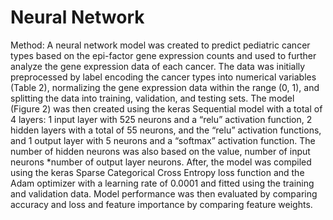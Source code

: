 # Neural Network

Method: A neural network model was created to predict pediatric cancer types based on the epi-factor gene expression counts and used to further analyze the gene expression data of each cancer. The data was initially preprocessed by label encoding the cancer types into numerical variables (Table 2), normalizing the gene expression data within the range (0, 1), and splitting the data into training, validation, and testing sets. The model (Figure 2) was then created using the keras Sequential model with a total of 4 layers: 1 input layer with 525 neurons and a “relu” activation function, 2 hidden layers with a total of 55 neurons, and the “relu” activation functions, and 1 output layer with 5 neurons and a “softmax” activation function. The number of hidden neurons was also based on the value, number of input neurons *number of  output layer neurons. After, the model was compiled using the keras Sparse Categorical Cross Entropy loss function and the Adam optimizer with a learning rate of 0.0001 and fitted using the training and validation data. Model performance was then evaluated by comparing accuracy and loss and feature importance by comparing feature weights.   
